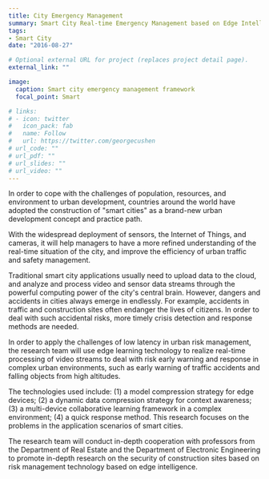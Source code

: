 ```yaml
---
title: City Emergency Management 
summary: Smart City Real-time Emergency Management based on Edge Intelligence.
tags:
- Smart City
date: "2016-08-27"

# Optional external URL for project (replaces project detail page).
external_link: ""

image:
  caption: Smart city emergency management framework
  focal_point: Smart

# links:
# - icon: twitter
#   icon_pack: fab
#   name: Follow
#   url: https://twitter.com/georgecushen
# url_code: ""
# url_pdf: ""
# url_slides: ""
# url_video: ""
---
```


In order to cope with the challenges of population, resources, and environment to urban development, countries around the world have adopted the construction of "smart cities" as a brand-new urban development concept and practice path. 

With the widespread deployment of sensors, the Internet of Things, and cameras, it will help managers to have a more refined understanding of the real-time situation of the city, and improve the efficiency of urban traffic and safety management.

Traditional smart city applications usually need to upload data to the cloud, and analyze and process video and sensor data streams through the powerful computing power of the city's central brain. However, dangers and accidents in cities always emerge in endlessly. For example, accidents in traffic and construction sites often endanger the lives of citizens. In order to deal with such accidental risks, more timely crisis detection and response methods are needed.

In order to apply the challenges of low latency in urban risk management, the research team will use edge learning technology to realize real-time processing of video streams to deal with risk early warning and response in complex urban environments, such as early warning of traffic accidents and falling objects from high altitudes. 

The technologies used include: (1) a model compression strategy for edge devices; (2) a dynamic data compression strategy for context awareness; (3) a multi-device collaborative learning framework in a complex environment; (4) a quick response method. This research focuses on the problems in the application scenarios of smart cities. 

The research team will conduct in-depth cooperation with professors from the Department of Real Estate and the Department of Electronic Engineering to promote in-depth research on the security of construction sites based on risk management technology based on edge intelligence. 
